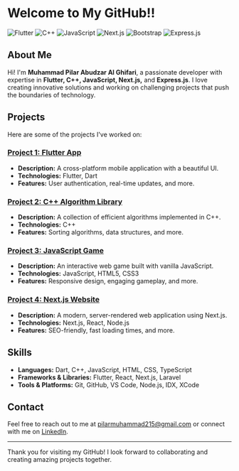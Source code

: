 # Welcome to My GitHub!!

![Flutter](https://img.shields.io/badge/Flutter-02569B?style=for-the-badge&logo=flutter&logoColor=white)
![C++](https://img.shields.io/badge/C%2B%2B-00599C?style=for-the-badge&logo=c%2B%2B&logoColor=white)
![JavaScript](https://img.shields.io/badge/JavaScript-323330?style=for-the-badge&logo=javascript&logoColor=F7DF1E)
![Next.js](https://img.shields.io/badge/Next.js-000000?style=for-the-badge&logo=nextdotjs&logoColor=white)
![Bootstrap](https://img.shields.io/badge/Bootstrap-563D7C?style=for-the-badge&logo=bootstrap&logoColor=white)
![Express.js](https://img.shields.io/badge/Express.js-000000?style=for-the-badge&logo=express&logoColor=white)

## About Me
Hi! I'm **Muhammad Pilar Abudzar Al Ghifari**, a passionate developer with expertise in **Flutter, C++, JavaScript, Next.js,** and **Express.js**. I love creating innovative solutions and working on challenging projects that push the boundaries of technology.

## Projects
Here are some of the projects I've worked on:

### [Project 1: Flutter App](https://github.com/yourusername/flutter-app)
- **Description:** A cross-platform mobile application with a beautiful UI.
- **Technologies:** Flutter, Dart
- **Features:** User authentication, real-time updates, and more.

### [Project 2: C++ Algorithm Library](https://github.com/yourusername/cpp-algorithm-library)
- **Description:** A collection of efficient algorithms implemented in C++.
- **Technologies:** C++
- **Features:** Sorting algorithms, data structures, and more.

### [Project 3: JavaScript Game](https://github.com/yourusername/javascript-game)
- **Description:** An interactive web game built with vanilla JavaScript.
- **Technologies:** JavaScript, HTML5, CSS3
- **Features:** Responsive design, engaging gameplay, and more.

### [Project 4: Next.js Website](https://github.com/yourusername/nextjs-website)
- **Description:** A modern, server-rendered web application using Next.js.
- **Technologies:** Next.js, React, Node.js
- **Features:** SEO-friendly, fast loading times, and more.

## Skills
- **Languages:** Dart, C++, JavaScript, HTML, CSS, TypeScript
- **Frameworks & Libraries:** Flutter, React, Next.js, Laravel
- **Tools & Platforms:** Git, GitHub, VS Code, Node.js, IDX, XCode

## Contact
Feel free to reach out to me at [pilarmuhammad215@gmail.com](mailto:pilarmuhammad215@gmail.com) or connect with me on [LinkedIn](https://www.linkedin.com/in/yourprofile).

---

Thank you for visiting my GitHub! I look forward to collaborating and creating amazing projects together.
